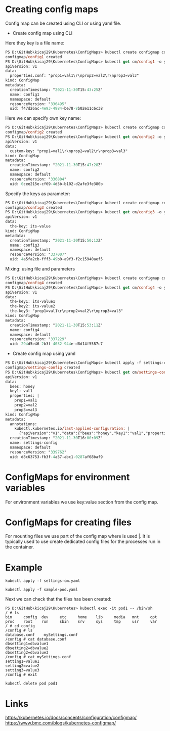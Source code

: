 # Creating config maps
Config map can be created using CLI or using yaml file.

* Create config map using CLI

Here they key is a file name:
```ps
PS D:\GitHub\kicaj29\Kubernetes\ConfigMaps> kubectl create configmap config1 --from-file=properties.conf
configmap/config1 created
PS D:\GitHub\kicaj29\Kubernetes\ConfigMaps> kubectl get cm/config1 -o yaml
apiVersion: v1
data:
  properties.conf: "prop1=val1\r\nprop2=val2\r\nprop3=val3"
kind: ConfigMap
metadata:
  creationTimestamp: "2021-11-30T15:43:25Z"
  name: config1
  namespace: default
  resourceVersion: "336495"
  uid: f47d26ac-4e93-4984-be78-8b02e11c6c38
```

Here we can specify own key name:
```ps
PS D:\GitHub\kicaj29\Kubernetes\ConfigMaps> kubectl create configmap config2 --from-file=custom-key=properties.conf
configmap/config2 created
PS D:\GitHub\kicaj29\Kubernetes\ConfigMaps> kubectl get cm/config2 -o yaml
apiVersion: v1
data:
  custom-key: "prop1=val1\r\nprop2=val2\r\nprop3=val3"
kind: ConfigMap
metadata:
  creationTimestamp: "2021-11-30T15:47:28Z"
  name: config2
  namespace: default
  resourceVersion: "336804"
  uid: 0cee215e-cf69-4d5b-b102-d2afe3fe380b
```

Specify the keys as parameter:
```ps
PS D:\GitHub\kicaj29\Kubernetes\ConfigMaps> kubectl create configmap config3 --from-literal=the-key=its-value
configmap/config3 created
PS D:\GitHub\kicaj29\Kubernetes\ConfigMaps> kubectl get cm/config3 -o yaml
apiVersion: v1
data:
  the-key: its-value
kind: ConfigMap
metadata:
  creationTimestamp: "2021-11-30T15:50:12Z"
  name: config3
  namespace: default
  resourceVersion: "337007"
  uid: 4a5fa2cb-fff3-49b0-a9f3-f2c15940aef5
```

Mixing: using file and parameters
```ps
PS D:\GitHub\kicaj29\Kubernetes\ConfigMaps> kubectl create configmap config4 --from-literal=the-key1=its-value1 --from-literal=the-key2=its-value2 --from-file=the-key3=properties.conf
configmap/config4 created
PS D:\GitHub\kicaj29\Kubernetes\ConfigMaps> kubectl get cm/config4 -o yaml
apiVersion: v1
data:
  the-key1: its-value1
  the-key2: its-value2
  the-key3: "prop1=val1\r\nprop2=val2\r\nprop3=val3"
kind: ConfigMap
metadata:
  creationTimestamp: "2021-11-30T15:53:11Z"
  name: config4
  namespace: default
  resourceVersion: "337229"
  uid: 294d5e46-2b3f-4032-944e-d8d14f5587c7
```


* Create config map using yaml

```ps
PS D:\GitHub\kicaj29\Kubernetes\ConfigMaps> kubectl apply -f settings-cm.yaml 
configmap/settings-config created
PS D:\GitHub\kicaj29\Kubernetes\ConfigMaps> kubectl get cm/settings-config -o yaml
apiVersion: v1
data:
  bees: honey
  key1: val1
  properties: |
    prop1=val1
    prop2=val2
    prop3=val3
kind: ConfigMap
metadata:
  annotations:
    kubectl.kubernetes.io/last-applied-configuration: |
      {"apiVersion":"v1","data":{"bees":"honey","key1":"val1","properties":"prop1=val1\nprop2=val2\nprop3=val3\n"},"kind":"ConfigMap","metadata":{"annotations":{},"name":"settings-config","namespace":"default"}}
  creationTimestamp: "2021-11-30T16:00:09Z"
  name: settings-config
  namespace: default
  resourceVersion: "339762"
  uid: d8c63753-fb3f-4a57-abc1-0287af68baf9
```

# ConfigMaps for environment variables

For environment variables we use key:value section from the config map.

# ConfigMaps for creating files

For mounting files we use part of the config map where is used |.
It is typically used to use create dedicated config files for the processes run in the container.

# Example

```
kubectl apply -f settings-cm.yaml 
```
```
kubectl apply -f sample-pod.yaml
```
Next we can check that the files has been created:
```
PS D:\GitHub\kicaj29\Kubernetes> kubectl exec -it pod1 -- /bin/sh
/ # ls
bin     config  dev     etc     home    lib     media   mnt     opt     proc    root    run     sbin    srv     sys     tmp     usr     var
/ # cd config
/config # ls
database.conf    mySettings.conf
/config # cat database.conf
dbsetting1=dbvalue1
dbsetting2=dbvalue2
dbsetting2=dbvalue3
/config # cat mySettings.conf
setting1=value1
setting2=value2
setting3=value3
/config # exit
```
```
kubectl delete pod pod1
```

# Links
https://kubernetes.io/docs/concepts/configuration/configmap/   
https://www.bmc.com/blogs/kubernetes-configmap/